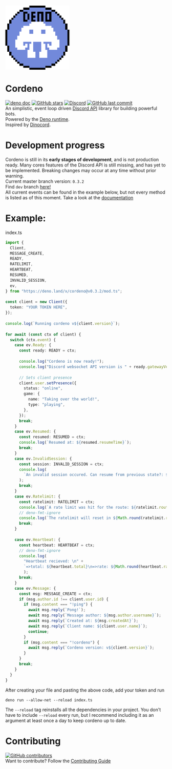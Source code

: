 ![Cordeno](assets/cordeno-200.gif)
# Cordeno
[![deno doc](https://img.shields.io/badge/deno-doc-blue?style=flat)](https://doc.deno.land/https/deno.land/x/cordeno@v0.3.2/mod.ts)
[![GitHub stars](https://img.shields.io/github/stars/cordeno/cordeno?style=flat)](https://github.com/cordeno/cordeno)
[![Discord](https://img.shields.io/discord/713653280638631976?color=%237289DA&label=discord&style=flat)](https://discord.gg/WT2g6Mn)
[![GitHub last commit](https://img.shields.io/github/last-commit/cordeno/cordeno?style=flat)](https://github.com/cordeno/cordeno/commits/)  
An simplistic, event loop driven [Discord API](https://discord.com/developers/docs/reference) library for building powerful bots.  
Powered by the [Deno runtime](https://deno.land/).  
Inspired by [Dinocord](https://github.com/sunsetkookaburra/dinocord).

# Development progress
Cordeno is still in its **early stages of development**, and is not production ready. Many cores features of the Discord API is still missing, and has yet to be implemented.
Breaking changes may occur at any time without prior warning.  
Current master branch version: `0.3.2`  
Find `dev` branch [here!](https://github.com/cordeno/cordeno/tree/dev2)  
All current events can be found in the example below, but not every method is listed as of this moment. Take a look at the [documentation](https://doc.deno.land/https/deno.land/x/cordeno@v0.3.2/mod.ts)

# Example:
index.ts
```ts
import {
  Client,
  MESSAGE_CREATE,
  READY,
  RATELIMIT,
  HEARTBEAT,
  RESUMED,
  INVALID_SESSION,
  ev,
} from "https://deno.land/x/cordeno@v0.3.2/mod.ts";

const client = new Client({
  token: "YOUR TOKEN HERE",
});

console.log(`Running cordeno v${client.version}`);

for await (const ctx of client) {
  switch (ctx.event) {
    case ev.Ready: {
      const ready: READY = ctx;

      console.log("Cordeno is now ready!");
      console.log("Discord websocket API version is " + ready.gatewayVersion);

      // Sets client presence
      client.user.setPresence({
        status: "online",
        game: {
          name: "Taking over the world!",
          type: "playing",
        },
      });
      break;
    }
    case ev.Resumed: {
      const resumed: RESUMED = ctx;
      console.log(`Resumed at: ${resumed.resumeTime}`);
      break;
    }
    case ev.InvalidSession: {
      const session: INVALID_SESSION = ctx;
      console.log(
        `An invalid session occured. Can resume from previous state?: ${session.canResume}`,
      );
      break;
    }
    case ev.Ratelimit: {
      const ratelimit: RATELIMIT = ctx;
      console.log(`A rate limit was hit for the route: ${ratelimit.route}`);
      // deno-fmt-ignore
      console.log(`The ratelimit will reset in ${Math.round(ratelimit.resetIn / 1000 * 10) / 10}s`);
      break;
    }

    case ev.Heartbeat: {
      const heartbeat: HEARTBEAT = ctx;
      // deno-fmt-ignore
      console.log(
        "Heartbeat recieved: \n" +
        `=>total: ${heartbeat.total}\n=>rate: ${Math.round(heartbeat.rate / 1000 * 10) / 10}s`
        );
      break;
    }
    case ev.Message: {
      const msg: MESSAGE_CREATE = ctx;
      if (msg.author.id !== client.user.id) {
        if (msg.content === "!ping") {
          await msg.reply(`Pong!`);
          await msg.reply(`Message author: ${msg.author.username}`);
          await msg.reply(`Created at: ${msg.createdAt}`);
          await msg.reply(`Client name: ${client.user.name}`);
          continue;
        }
        if (msg.content === "!cordeno") {
          await msg.reply(`Cordeno version: v${client.version}`);
        }
      }
      break;
    }
  }
}
```
After creating your file and pasting the above code, add your token and run
```shell
deno run --allow-net --reload index.ts
```
The `--reload` tag reinstalls all the dependencies in your project.
You don't have to include `--reload` every run, but I recommend including it as an argument at least once a day to keep cordeno up to date.

# Contributing
[![GitHub contributors](https://img.shields.io/github/contributors/cordeno/cordeno?style=flat)](https://github.com/cordeno/cordeno/graphs/contributors)  
Want to contribute? Follow the [Contributing Guide](https://github.com/cordeno/cordeno/blob/master/CONTRIBUTING.md)
